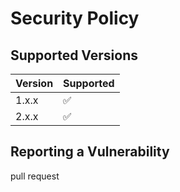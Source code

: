 # Security Policy

## Supported Versions

| Version | Supported          |
| ------- | ------------------ |
| 1.x.x   | :white_check_mark: |
| 2.x.x   | :white_check_mark: |

## Reporting a Vulnerability

pull request
